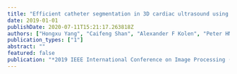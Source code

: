 ```yaml
---
title: "Efficient catheter segmentation in 3D cardiac ultrasound using slice-based FCN with deep supervision and F-score loss"
date: 2019-01-01
publishDate: 2020-07-11T15:21:17.263818Z
authors: ["Hongxu Yang", "Caifeng Shan", "Alexander F Kolen", "Peter HN de With"]
publication_types: ["1"]
abstract: ""
featured: false
publication: "*2019 IEEE International Conference on Image Processing (ICIP)*"
---
```


